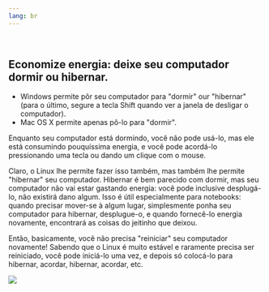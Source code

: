 ```yaml
---
lang: br
---
```





﻿<h2>Economize energia: deixe seu computador dormir ou hibernar.</h2>

<ul>
<li>Windows permite pôr seu computador para "dormir" our "hibernar" (para o último, segure a tecla Shift quando ver a janela de desligar o computador).</li>

<li>Mac OS X permite apenas pô-lo para "dormir".</li>
</ul>

Enquanto seu computador está dormindo, você não pode usá-lo, mas ele está consumindo pouquíssima energia, e você pode acordá-lo pressionando uma tecla ou dando um clique com o mouse.

Claro, o Linux lhe permite fazer isso também, mas também lhe permite "hibernar" seu computador. Hibernar é bem parecido com dormir, mas seu computador não vai estar gastando energia: você pode inclusive desplugá-lo, não existirá dano algum. Isso é útil especialmente para notebooks: quando precisar mover-se à algum lugar, simplesmente ponha seu computador para hibernar, desplugue-o, e quando fornecê-lo energia novamente, encontrará as coisas do jeitinho que deixou.

Então, basicamente, você não precisa "reiniciar" seu computador novamente! Sabendo que o Linux é muito estável e raramente precisa ser reiniciado, você pode iniciá-lo uma vez, e depois só colocá-lo para hibernar, acordar, hibernar, acordar, etc.

<img src="Images/suspend_hibernate_thumb.png" />




